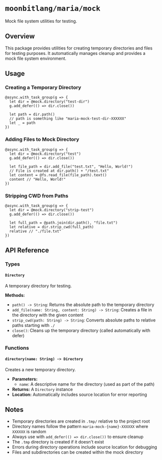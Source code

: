 # `moonbitlang/maria/mock`

Mock file system utilities for testing.

## Overview

This package provides utilities for creating temporary directories and files for testing purposes. It automatically manages cleanup and provides a mock file system environment.

## Usage

### Creating a Temporary Directory

```moonbit
@async.with_task_group(g => {
  let dir = @mock.directory("test-dir")
  g.add_defer(() => dir.close())
  
  let path = dir.path()
  // path is something like "maria-mock-test-dir-XXXXXX"
  let _ = path
})
```

### Adding Files to Mock Directory

```moonbit
@async.with_task_group(g => {
  let dir = @mock.directory("test")
  g.add_defer(() => dir.close())
  
  let file_path = dir.add_file("test.txt", "Hello, World!")
  // File is created at dir.path() + "/test.txt"
  let content = @fs.read_file(file_path).text()
  content // "Hello, World!"
})
```

### Stripping CWD from Paths

```moonbit
@async.with_task_group(g => {
  let dir = @mock.directory("strip-test")
  g.add_defer(() => dir.close())
  
  let full_path = @path.join(dir.path(), "file.txt")
  let relative = dir.strip_cwd(full_path)
  relative // "./file.txt"
})
```

## API Reference

### Types

#### `Directory`

A temporary directory for testing.

**Methods:**
- `path() -> String`: Returns the absolute path to the temporary directory
- `add_file(name: String, content: String) -> String`: Creates a file in the directory with the given content
- `strip_cwd(path: String) -> String`: Converts absolute paths to relative paths starting with `./`
- `close()`: Cleans up the temporary directory (called automatically with defer)

### Functions

#### `directory(name: String) -> Directory`

Creates a new temporary directory.

- **Parameters:**
  - `name`: A descriptive name for the directory (used as part of the path)
- **Returns:** A `Directory` instance
- **Location:** Automatically includes source location for error reporting

## Notes

- Temporary directories are created in `.tmp/` relative to the project root
- Directory names follow the pattern `maria-mock-{name}-XXXXXX` where `XXXXXX` is random
- Always use with `add_defer(() => dir.close())` to ensure cleanup
- The `.tmp` directory is created if it doesn't exist
- Errors during directory operations include source location for debugging
- Files and subdirectories can be created within the mock directory

